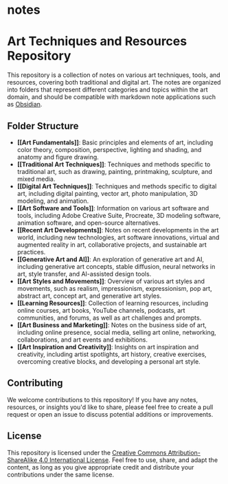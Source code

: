 # notes

# Art Techniques and Resources Repository

This repository is a collection of notes on various art techniques, tools, and resources, covering both traditional and digital art. The notes are organized into folders that represent different categories and topics within the art domain, and should be compatible with markdown note applications such as [Obsidian](https://obsidian.md).

## Folder Structure

- **[[Art Fundamentals]]**: Basic principles and elements of art, including color theory, composition, perspective, lighting and shading, and anatomy and figure drawing.
- **[[Traditional Art Techniques]]**: Techniques and methods specific to traditional art, such as drawing, painting, printmaking, sculpture, and mixed media.
- **[[Digital Art Techniques]]**: Techniques and methods specific to digital art, including digital painting, vector art, photo manipulation, 3D modeling, and animation.
- **[[Art Software and Tools]]**: Information on various art software and tools, including Adobe Creative Suite, Procreate, 3D modeling software, animation software, and open-source alternatives.
- **[[Recent Art Developments]]**: Notes on recent developments in the art world, including new technologies, art software innovations, virtual and augmented reality in art, collaborative projects, and sustainable art practices.
- **[[Generative Art and AI]]**: An exploration of generative art and AI, including generative art concepts, stable diffusion, neural networks in art, style transfer, and AI-assisted design tools.
- **[[Art Styles and Movements]]**: Overview of various art styles and movements, such as realism, impressionism, expressionism, pop art, abstract art, concept art, and generative art styles.
- **[[Learning Resources]]**: Collection of learning resources, including online courses, art books, YouTube channels, podcasts, art communities, and forums, as well as art challenges and prompts.
- **[[Art Business and Marketing]]**: Notes on the business side of art, including online presence, social media, selling art online, networking, collaborations, and art events and exhibitions.
- **[[Art Inspiration and Creativity]]**: Insights on art inspiration and creativity, including artist spotlights, art history, creative exercises, overcoming creative blocks, and developing a personal art style.

## Contributing

We welcome contributions to this repository! If you have any notes, resources, or insights you'd like to share, please feel free to create a pull request or open an issue to discuss potential additions or improvements.

## License

This repository is licensed under the [Creative Commons Attribution-ShareAlike 4.0 International License](https://creativecommons.org/licenses/by-sa/4.0/). Feel free to use, share, and adapt the content, as long as you give appropriate credit and distribute your contributions under the same license.

